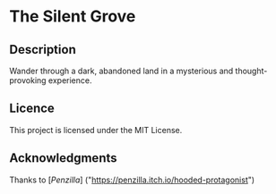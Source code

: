 # The Silent Grove

## Description
Wander through a dark, abandoned land in a mysterious and thought-provoking experience.

## Licence
This project is licensed under the MIT License.

## Acknowledgments
Thanks to [*Penzilla*] ("https://penzilla.itch.io/hooded-protagonist")
